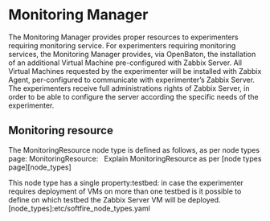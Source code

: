 # Monitoring Manager
The Monitoring Manager provides proper resources to experimenters requiring monitoring service.
For experimenters requiring monitoring services, the Monitoring Manager provides, via OpenBaton, the
installation of an additional Virtual Machine pre-configured with Zabbix
Server.
All Virtual Machines requested by the experimenter will be installed with Zabbix Agent, per-configured to
communicate with experimenter’s Zabbix Server.
The experimenters receive full administrations rights of Zabbix Server, in order to be able to configure the
server according the specific needs of the experimenter.
## Monitoring resource
The MonitoringResource node type is defined as follows, as per node types page:
MonitoringResource:
 
Explain MonitoringResource as per [node types page][node_types]


<!--
MonitoringResource:   
derived_from: eu.softfire.BaseResource   
description: Defines the Zabbix monitoring resource requested   
properties:      
testbed:        
ype: string        
required: false        
description: Location where to deploy the monitoring server
-->
This node type has a single property:testbed: in case the experimenter requires deployment of VMs on more than one testbed is it possible to define on which testbed the Zabbix Server VM will be deployed. 
[node_types]:etc/softfire_node_types.yaml
